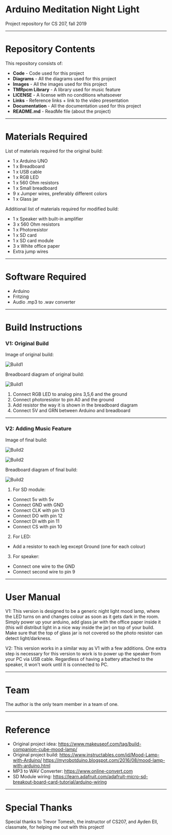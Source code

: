 # Arduino Meditation Night Light
Project repository for CS 207, fall 2019

------------------------------
# Repository Contents
This repository consists of:
* **Code** - Code used for this project
* **Diagrams** - All the diagrams used for this project
* **Images** - All the images used for this project
* **TMRpcm Library** - A library used for music feature
* **LICENSE** - A license with no conditions whatsoever
* **Links** - Reference links + link to the video presentation
* **Documentation** - All the documentation used for this project
* **README.md** - ReadMe file (about the project)

------------------------------
# Materials Required
List of materials required for the original build:
* 1 x Arduino UNO
* 1 x Breadboard
* 1 x USB cable
* 1 x RGB LED
* 1 x 560 Ohm resistors
* 1 x Small breadboard
* 9 x Jumper wires, preferably different colors 
* 1 x Glass jar

Additional list of materials required for modified build:
* 1 x Speaker with built-in amplifier
* 3 x 560 Ohm resistors
* 1 x Photoresistor
* 1 x SD card
* 1 x SD card module
* 3 x White office paper
* Extra jump wires

------------------------------
# Software Required
* Arduino
* Fritzing
* Audio .mp3 to .wav converter

------------------------------
# Build Instructions
### V1: Original Build
Image of original build:

![Build1](/Images/NightLight1.jpg)

Breadboard diagram of original build:

![Build1](/Diagrams/Original%20%2B%20Photoresistor.jpg)

1. Connect RGB LED to analog pins 3,5,6 and the ground
2. Connect photoresistor to pin A0 and the ground
3. Add resistor the way it is shown in the breadboard diagram
4. Connect 5V and GRN between Arduino and breadboard

------------------------------
### V2: Adding Music Feature
Image of final build:

![Build2](/Images/MoodLamp1.JPG)

![Build2](/Images/MoodLamp3.JPG)

Breadboard diagram of final build:

![Build2](/Diagrams/MoodLamp.jpg)

1. For SD module:
  - Connect 5v with 5v
  - Connect GND with GND
  - Connect CLK with pin 13
  - Connect DO with pin 12
  - Connect DI with pin 11
  - Connect CS with pin 10
2. For LED:
  - Add a resistor to each leg except Ground (one for each colour)
3. For speaker:
  - Connect one wire to the GND
  - Connect second wire to pin 9

------------------------------
# User Manual
V1: This version is designed to be a generic night light mood lamp, where the LED turns on and changes colour as soon as it gets dark in the room. Simply power up your arduino, add glass jar with the office paper inside it (this will distribut light in a nice way inside the jar) on top of your build. Make sure that the top of glass jar is not covered so the photo resistor can detect light/darkness. 

V2: This version works in a similar way as V1 with a few additions. One extra step is necessary for this version to work is to power up the speaker from your PC via USB cable. Regardless of having a battery attached to the speaker, it won't work until it is connected to PC. 

------------------------------
# Team
The author is the only team member in a team of one.

------------------------------
# Reference
* Original project idea:  https://www.makeuseof.com/tag/build-companion-cube-mood-lamp/
* Original project build: https://www.instructables.com/id/Mood-Lamp-with-Arduino/ 
                          https://myrobotduino.blogspot.com/2016/08/mood-lamp-with-arduino.html
* MP3 to WAV Converter:   https://www.online-convert.com
* SD Module wiring:       https://learn.adafruit.com/adafruit-micro-sd-breakout-board-card-tutorial/arduino-wiring 

------------------------------
# Special Thanks
Special thanks to Trevor Tomesh, the instructor of CS207, and Ayden Ell, classmate, for helping me out with this project! 
